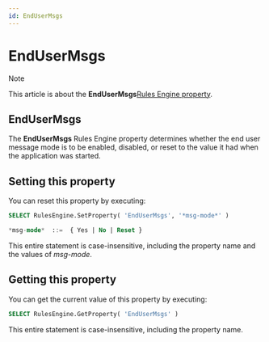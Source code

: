```yaml
---
id: EndUserMsgs
---
```


# EndUserMsgs



> [!NOTE]
> This article is about the **EndUserMsgs**[Rules Engine property](/docs/Modeller%20and%20Rules%20Engine/Rules%20Engine%20properties).

## **EndUserMsgs**

The **EndUserMsgs** Rules Engine property determines whether the end user message mode is to be enabled, disabled, or reset to the value it had when the application was started.

## Setting this property

You can reset this property by executing:
 

```sql
SELECT RulesEngine.SetProperty( 'EndUserMsgs', '*msg-mode*' )

*msg-mode*  ::=  { Yes | No | Reset }
```

This entire statement is case-insensitive, including the property name and the values of *msg-mode*.

## Getting this property

You can get the current value of this property by executing:

```sql
SELECT RulesEngine.GetProperty( 'EndUserMsgs' )
```

This entire statement is case-insensitive, including the property name.